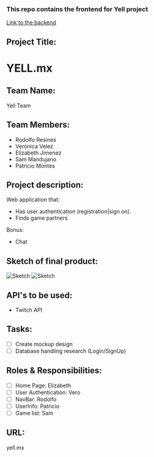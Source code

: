 ### This repo contains the frontend for Yell project
[Link to the backend](https://github.com/veritosvb/Final-Project-back)

## Project Title: 
# YELL.mx

## Team Name: 
Yell Team

## Team Members:
* Rodolfo Resines
* Verónica Velez
* Elizabeth Jimenez
* Sam Mandujano
* Patricio Montes

## Project description:
Web application that:
* Has user authentication (registration|sign on).
* Finds game partners

Bonus:
* Chat

## Sketch of final product:
![Sketch](./ReadMeFile/yell.jpg)
![Sketch](./ReadMeFile/body_page.jpg)


## API's to be used:
* Twitch API

## Tasks:
- [ ] Create mockup design
- [ ] Database handling research (Login/SignUp)

## Roles & Responsibilities:
- [ ] Home Page: Elizabeth
- [ ] User Authentication: Vero
- [ ] NavBar: Rodolfo
- [ ] UserInfo: Patricio
- [ ] Game list: Sam

## URL: 
yell.mx

